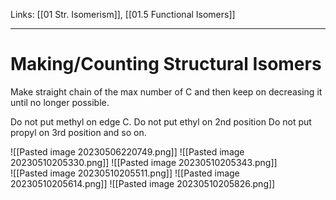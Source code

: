 Links: [[01 Str. Isomerism]], [[01.5 Functional Isomers]]
___
# Making/Counting Structural Isomers
Make straight chain of the max number of C and then keep on decreasing it until no longer possible. 

Do not put methyl on edge C.
Do not put ethyl on 2nd position
Do not put propyl on 3rd position
and so on. 

![[Pasted image 20230506220749.png]]
![[Pasted image 20230510205330.png]]
![[Pasted image 20230510205343.png]]  
![[Pasted image 20230510205511.png]]
![[Pasted image 20230510205614.png]]
![[Pasted image 20230510205826.png]]